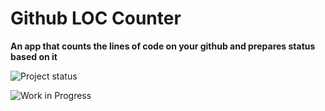# Github LOC Counter

**An app that counts the lines of code on your github and prepares status based on it**

![Project status](https://img.shields.io/badge/status-work%20in%20progress-yellow?style=for-the-badge)

![Work in Progress](./media/wip.gif)